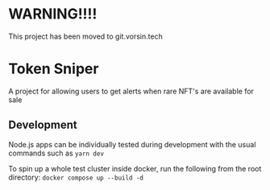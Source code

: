 # WARNING!!!!
This project has been moved to git.vorsin.tech

# Token Sniper
A project for allowing users to get alerts when rare NFT's are available for sale

## Development
Node.js apps can be individually tested during development with the usual commands such as `yarn dev`

To spin up a whole test cluster inside docker, run the following from the root directory:
```docker compose up --build -d```
